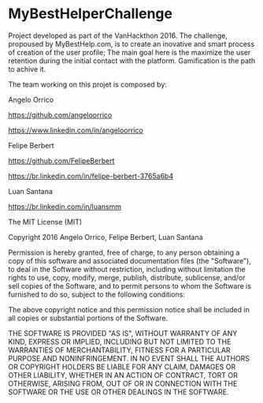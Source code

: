 # MyBestHelperChallenge

Project developed as part of the VanHackthon 2016. The challenge, propoused by MyBestHelp.com, is to create an inovative and smart process of creation of the user profile; The main goal here is the maximize the user retention during the initial contact with the platform. Gamification is the path to achive it.

The team working on this projet is composed by:

Angelo Orrico

https://github.com/angeloorrico

https://www.linkedin.com/in/angeloorrico

Felipe Berbert

https://github.com/FelipeBerbert

https://br.linkedin.com/in/felipe-berbert-3765a6b4

Luan Santana

https://br.linkedin.com/in/luansmm

The MIT License (MIT)

Copyright 2016 Angelo Orrico, Felipe Berbert, Luan Santana

Permission is hereby granted, free of charge, to any person obtaining a copy of
this software and associated documentation files (the "Software"), to deal in
the Software without restriction, including without limitation the rights to
use, copy, modify, merge, publish, distribute, sublicense, and/or sell copies of
the Software, and to permit persons to whom the Software is furnished to do so,
subject to the following conditions:

The above copyright notice and this permission notice shall be included in all
copies or substantial portions of the Software.

THE SOFTWARE IS PROVIDED "AS IS", WITHOUT WARRANTY OF ANY KIND, EXPRESS OR
IMPLIED, INCLUDING BUT NOT LIMITED TO THE WARRANTIES OF MERCHANTABILITY, FITNESS
FOR A PARTICULAR PURPOSE AND NONINFRINGEMENT. IN NO EVENT SHALL THE AUTHORS OR
COPYRIGHT HOLDERS BE LIABLE FOR ANY CLAIM, DAMAGES OR OTHER LIABILITY, WHETHER
IN AN ACTION OF CONTRACT, TORT OR OTHERWISE, ARISING FROM, OUT OF OR IN
CONNECTION WITH THE SOFTWARE OR THE USE OR OTHER DEALINGS IN THE SOFTWARE.
